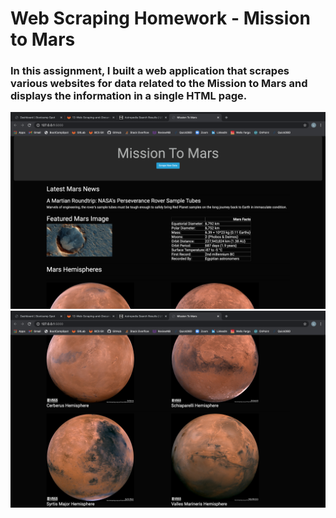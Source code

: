 # Web Scraping Homework - Mission to Mars
### In this assignment, I built a web application that scrapes various websites for data related to the Mission to Mars and displays the information in a single HTML page.
![Screenshot of webpage](https://github.com/luciennekaplan/web-scraping-challenge/blob/main/Mars%20Scraping%20Website%201.png)
![Screenshot of webpage 2](https://github.com/luciennekaplan/web-scraping-challenge/blob/main/Mars%20Scraping%20Website%202.png)
